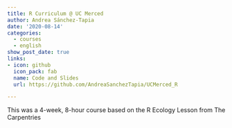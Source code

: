 ```yaml
---
title: R Curriculum @ UC Merced
author: Andrea Sánchez-Tapia
date: '2020-08-14'
categories:
  - courses
  - english
show_post_date: true
links:
- icon: github
  icon_pack: fab
  name: Code and Slides
  url: https://github.com/AndreaSanchezTapia/UCMerced_R

---
```


This was a 4-week, 8-hour course based on the R Ecology Lesson from The Carpentries
